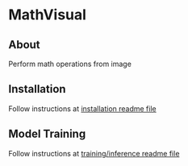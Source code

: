 # MathVisual


## About
Perform math operations from image

## Installation
Follow instructions at [installation readme file](docs/install.md)


## Model Training
Follow instructions at [training/inference readme file](docs/train_inference.md)


